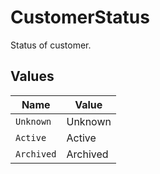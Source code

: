# CustomerStatus

Status of customer.


## Values

| Name       | Value      |
| ---------- | ---------- |
| `Unknown`  | Unknown    |
| `Active`   | Active     |
| `Archived` | Archived   |